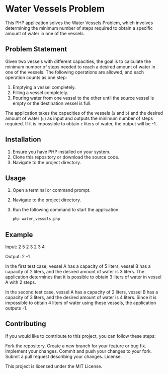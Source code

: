 # Water Vessels Problem

This PHP application solves the Water Vessels Problem, which involves determining the minimum number of steps required
to obtain a specific amount of water in one of the vessels.

## Problem Statement

Given two vessels with different capacities, the goal is to calculate the minimum number of steps needed to reach a 
desired amount of water in one of the vessels. The following operations are allowed, and each operation counts as one
step:

1. Emptying a vessel completely.
2. Filling a vessel completely.
3. Pouring water from one vessel to the other until the source vessel is empty or the destination vessel is full.

The application takes the capacities of the vessels (`a` and `b`) and the desired amount of water (`c`) as input and
outputs the minimum number of steps required. If it is impossible to obtain `c` liters of water, the output will be -1.

## Installation

1. Ensure you have PHP installed on your system.
2. Clone this repository or download the source code.
3. Navigate to the project directory.

## Usage

1. Open a terminal or command prompt.
2. Navigate to the project directory.
3. Run the following command to start the application:

   ```bash
   php water_vessels.php

## Example

Input:
2
5
2
3
2
3
4

Output:
2
-1

In the first test case, vessel A has a capacity of 5 liters, vessel B has a capacity of 2 liters, and the desired
amount of water is 3 liters. The application determines that it is possible to obtain 3 liters of water in vessel 
A with 2 steps.

In the second test case, vessel A has a capacity of 2 liters, vessel B has a capacity of 3 liters,
and the desired amount of water is 4 liters. Since it is impossible to obtain 4 liters of water using these vessels,
the application outputs -1.

## Contributing

If you would like to contribute to this project, you can follow these steps:

Fork the repository.
Create a new branch for your feature or bug fix.
Implement your changes.
Commit and push your changes to your fork.
Submit a pull request describing your changes.
License.

This project is licensed under the MIT License.